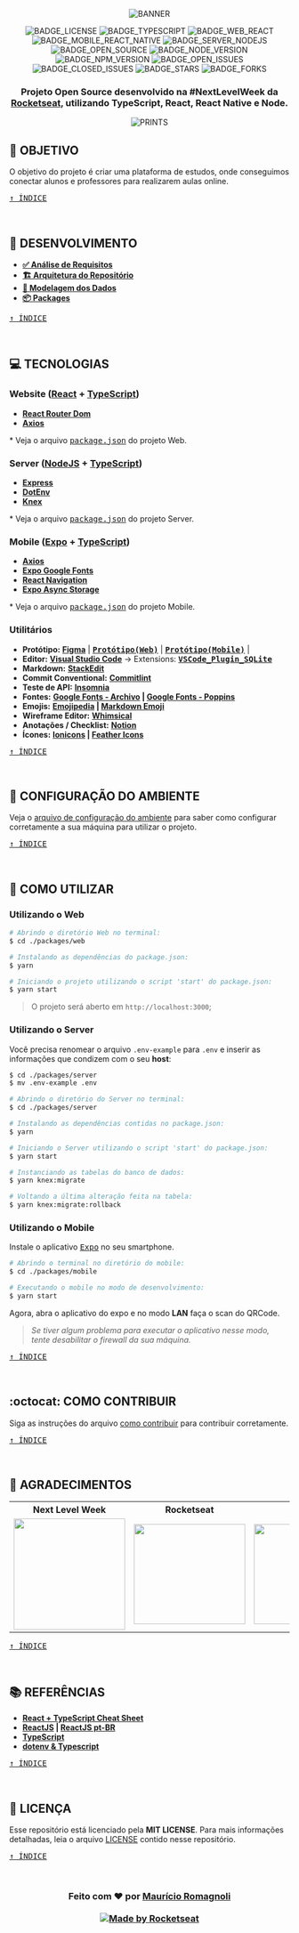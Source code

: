 <div align=center>

![BANNER](./layouts/banner/export/banner.png)

![BADGE_LICENSE] ![BADGE_TYPESCRIPT] ![BADGE_WEB_REACT] ![BADGE_MOBILE_REACT_NATIVE] ![BADGE_SERVER_NODEJS] ![BADGE_OPEN_SOURCE] ![BADGE_NODE_VERSION] ![BADGE_NPM_VERSION] ![BADGE_OPEN_ISSUES] ![BADGE_CLOSED_ISSUES] ![BADGE_STARS] ![BADGE_FORKS]

<h3>

Projeto Open Source desenvolvido na #NextLevelWeek da [Rocketseat], utilizando **TypeScript**, **React**, **React Native** e **Node**. 

<!-- ### 🌐 <kbd>http://website.com</kbd> <br> 📥 <kbd>http://download.com</kbd>  -->

</h3>

![PRINTS](./layouts/banner/export/print.png)

</div>

## **:rocket: OBJETIVO**

O objetivo do projeto é criar uma plataforma de estudos, onde conseguimos conectar alunos e professores para realizarem aulas online.

<!-- ...CASOS DE USO -->

<kbd>[&uarr; ÍNDICE](#índice)</kbd>

<br>

<!-- ## **:movie_camera: PREVIEW**

<div align=center>

![.GIF]()

</div>

<kbd>[&uarr; ÍNDICE](#índice)</kbd>

<br> -->

## **:memo: DESENVOLVIMENTO**

  - **[✅ Análise de Requisitos](./docs/notes/requisitos.md)**
  - **[🏗️ Arquitetura do Repositório](./docs/notes/arquitetura-repo.md)**
  - **[💾 Modelagem dos Dados](./docs/notes/database-model.md)**
  - **[📦 Packages](./docs/notes/packages.md)**

<kbd>[&uarr; ÍNDICE](#índice)</kbd>

<br>

## **:computer: TECNOLOGIAS**

### **Website ([React] + [TypeScript])**

- **[React Router Dom](https://github.com/ReactTraining/react-router/tree/master/packages/react-router-dom)**
- **[Axios]**

\* Veja o arquivo <kbd>[package.json](./packages/web/package.json)</kbd> do projeto Web.

### **Server ([NodeJS] + [TypeScript])**

- **[Express]**
- **[DotEnv]**
- **[Knex]**

\* Veja o arquivo <kbd>[package.json](./packages/server/package.json)</kbd> do projeto Server.

### **Mobile ([Expo] + [TypeScript])**

- **[Axios]**
- **[Expo Google Fonts](https://github.com/expo/google-fonts)**
- **[React Navigation](https://reactnavigation.org/)**
- **[Expo Async Storage](https://docs.expo.io/versions/latest/sdk/async-storage/)**

\* Veja o arquivo <kbd>[package.json](./packages/mobile/package.json)</kbd> do projeto Mobile.

### **Utilitários**

- **Protótipo:** **[Figma](https://www.figma.com/)** | **<kbd>[Protótipo(Web)](https://www.figma.com/file/GHGS126t7WYjnPZdRKChJF/?viewer=1&node-id=)</kbd>** | **<kbd>[Protótipo(Mobile)](https://www.figma.com/file/e33KvgUpFdunXxJjHnK7CG/?viewer=1&node-id=)</kbd>** |
- **Editor:** **[Visual Studio Code](https://code.visualstudio.com/)** &rarr; Extensions: **<kbd>[VSCode_Plugin_SQLite]</kbd>**
- **Markdown:** **[StackEdit](https://stackedit.io/)**
- **Commit Conventional:** **[Commitlint]**
- **Teste de API:** **[Insomnia](https://insomnia.rest/)**
- **Fontes:** **[Google Fonts - Archivo](https://fonts.google.com/specimen/Archivo?query=archivo) | [Google Fonts - Poppins](https://fonts.google.com/specimen/Poppins?query=Poppins)**
- **Emojis:** **[Emojipedia](https://emojipedia.org/) | [Markdown Emoji](https://gist.github.com/rxaviers/7360908)**
- **Wireframe Editor:** **[Whimsical](https://whimsical.com/)**
- **Anotações / Checklist:** **[Notion](https://www.notion.so/)**
- **Ícones:** **[Ionicons](https://ionicons.com/) | [Feather Icons](https://feathericons.com/)**

<kbd>[&uarr; ÍNDICE](#índice)</kbd>

<br>

## **:wrench: CONFIGURAÇÃO DO AMBIENTE**

Veja o [arquivo de configuração do ambiente](./docs/notes/config-ambiente.md) para saber como configurar corretamente a sua máquina para utilizar o projeto.

<kbd>[&uarr; ÍNDICE](#índice)</kbd>

<br>

## **:wine_glass: COMO UTILIZAR**

### **Utilizando o Web**

```sh
# Abrindo o diretório Web no terminal:
$ cd ./packages/web

# Instalando as dependências do package.json:
$ yarn

# Iniciando o projeto utilizando o script 'start' do package.json:
$ yarn start
``` 

> O projeto será aberto em `http://localhost:3000`;

### **Utilizando o Server**

Você precisa renomear o arquivo `.env-example` para `.env` e inserir as informações que condizem com o seu **host**:

```sh
$ cd ./packages/server
$ mv .env-example .env
```

```sh
# Abrindo o diretório do Server no terminal:
$ cd ./packages/server

# Instalando as dependências contidas no package.json:
$ yarn

# Iniciando o Server utilizando o script 'start' do package.json:
$ yarn start

# Instanciando as tabelas do banco de dados:
$ yarn knex:migrate

# Voltando a última alteração feita na tabela:
$ yarn knex:migrate:rollback
```

### **Utilizando o Mobile**

Instale o aplicativo <kbd>[Expo](https://play.google.com/store/apps/details?id=host.exp.exponent&hl=en)</kbd> no seu smartphone.

```sh
# Abrindo o terminal no diretório do mobile:
$ cd ./packages/mobile

# Executando o mobile no modo de desenvolvimento:
$ yarn start
```

Agora, abra o aplicativo do expo e no modo **LAN** faça o scan do QRCode.

> *Se tiver algum problema para executar o aplicativo nesse modo, tente desabilitar o firewall da sua máquina.*

<kbd>[&uarr; ÍNDICE](#índice)</kbd>

<br>

## **:octocat: COMO CONTRIBUIR**
  
Siga as instruções do arquivo [como contribuir](./docs/notes/como-contribuir.md) para contribuir corretamente.

<kbd>[&uarr; ÍNDICE](#índice)</kbd>

<br>

## **:star2: AGRADECIMENTOS**

<div align=center>

<table style="width:100%">
  <tr align=center>
    <th><strong>Next Level Week</strong></th>
    <th><strong>Rocketseat</strong></th>
    <th><strong>diego3g</strong></th>
    <th><strong>maykbrito</strong></th>
  </tr>
  <tr align=center>
    <td>
      <a href="https://nextlevelweek.com/">
        <img width="200" src="https://user-images.githubusercontent.com/38081852/89586607-714d6880-d816-11ea-9d9a-607db54674ab.png">
      </a>
    </td>
    <td>
      <a href="https://rocketseat.com.br/">
        <img width="200" height="180" src="https://user-images.githubusercontent.com/38081852/83981650-1e2e6680-a8f6-11ea-9f42-6df8fe809e4b.png">
      </a>
    </td>
    <td>
      <a href="https://github.com/diego3g">
        <img width="200" height="180" src="https://user-images.githubusercontent.com/38081852/83981712-b7f61380-a8f6-11ea-9099-bd3677e97e39.jpg">
      </a>
    </td>
    <td>
      <a href="https://github.com/maykbrito">
        <img width="200" height="180" src="https://user-images.githubusercontent.com/38081852/83981753-1de29b00-a8f7-11ea-93cf-23d2ff65fa5c.png">
      </a>
    </td>
  </tr>
</table>

</div>

<kbd>[&uarr; ÍNDICE](#índice)</kbd>

<br>

## **:books: REFERÊNCIAS**

- **[React + TypeScript Cheat Sheet](https://github.com/typescript-cheatsheets/react-typescript-cheatsheet)**
- **[ReactJS](https://reactjs.org/docs/getting-started.html) | [ReactJS pt-BR](https://pt-br.reactjs.org/docs/getting-started.html)**
- **[TypeScript](https://www.typescriptlang.org/docs/home.html)**
- **[dotenv & Typescript](https://blog.morizyun.com/javascript/library-typescript-dotenv-environment-variable.html)**

<kbd>[&uarr; ÍNDICE](#índice)</kbd>

<br>

## **:page_with_curl: LICENÇA**

Esse repositório está licenciado pela **MIT LICENSE**. Para mais informações detalhadas, leia o arquivo [LICENSE](./LICENSE) contido nesse repositório. 

<kbd>[&uarr; ÍNDICE](#índice)</kbd>

<br>

<h3 align="center">
Feito com ❤️ por <a href="https://www.linkedin.com/in/mauricioromagnoli/">Maurício Romagnoli</a>
<br><br>
<a href="https://www.alura.com.br/">
  <img alt="Made by Rocketseat" src="https://img.shields.io/badge/made%20by-Rocketseat-%237519C1">
</a>
</h3>

<!-- Links -->

[Rocketseat]: https://rocketseat.com.br/
[React]: https://reactjs.org/
[TypeScript]: https://www.typescriptlang.org/
[NodeJS]: https://nodejs.org/en/
[Yarn]: https://yarnpkg.com/
[ReactNative]: https://reactnative.dev/
[Expo]: https://expo.io/
[Express]: https://expressjs.com/
[DotEnv]: https://github.com/motdotla/dotenv
[Knex]: http://knexjs.org/
[Commitlint]: https://github.com/conventional-changelog/commitlint
[VSCode_Plugin_SQLite]: https://marketplace.visualstudio.com/items?itemName=alexcvzz.vscode-sqlite
[asdf]: https://github.com/asdf-vm/asdf
[Axios]: https://github.com/axios/axios

<!-- Badges -->

[BADGE_LICENSE]: https://img.shields.io/github/license/x0n4d0/proffy
[BADGE_TYPESCRIPT]: https://badges.frapsoft.com/typescript/code/typescript.png?v=101
[BADGE_WEB_REACT]: https://img.shields.io/badge/web-react-blue
[BADGE_MOBILE_REACT_NATIVE]: https://img.shields.io/badge/mobile-react%20native-blueviolet
[BADGE_SERVER_NODEJS]: https://img.shields.io/badge/server-nodejs-important
[BADGE_OPEN_SOURCE]: https://badges.frapsoft.com/os/v1/open-source.png?v=103
[BADGE_NODE_VERSION]: https://img.shields.io/badge/node-12.18.0-green
[BADGE_NPM_VERSION]: https://img.shields.io/badge/npm-6.14.4-red
[BADGE_OPEN_ISSUES]: https://img.shields.io/github/issues/x0n4d0/proffy?color=green
[BADGE_CLOSED_ISSUES]: https://img.shields.io/github/issues-closed/x0n4d0/proffy?color=red
[BADGE_STARS]: https://img.shields.io/github/stars/x0n4d0/proffy?style=social
[BADGE_FORKS]: https://img.shields.io/github/forks/x0n4d0/proffy?style=social
